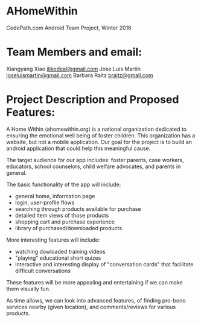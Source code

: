 # AHomeWithin

CodePath.com Android Team Project, Winter 2016


# Team Members and email:
Xiangyang Xiao <ilikedeal@gmail.com>
Jose Luis Martín <joseluismartin@gmail.com>
Barbara Raitz <braitz@gmail.com>

# Project Description and Proposed Features:
A Home Within (ahomewithin.org) is a national organization dedicated to ensuring the emotional well being of foster children.  This organization has a website, but not a mobile application.  Our goal for the project is to build an android application that could help this meaningful cause.

The target audience for our app includes: foster parents, case workers, educators, school counselors, child welfare advocates, and parents in general.  

The basic functionality of the app will include: 
*  general home, information page
*  login, user-profile flows
*  searching through products available for purchase
*  detailed item views of those products
*  shopping cart and purchase experience
*  library of purchased/downloaded products.

More interesting features will include: 
*  watching dowloaded training videos
*  "playing" educational short quizes 
*  interactive and interesting display of "conversation cards" that facilitate difficult conversations

These features will be more appealing and entertaining if we can make them visually fun.

As time allows, we can look into advanced features, of finding pro-bono services nearby (given location), and comments/reviews for various products.
